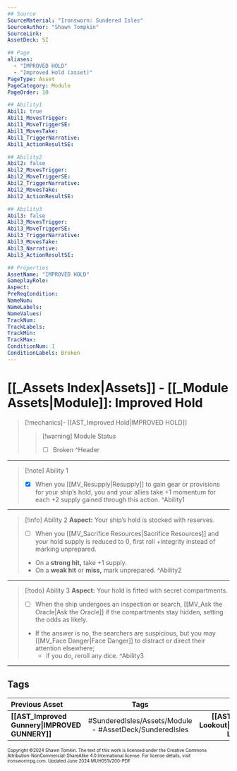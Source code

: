 ```yaml
---
## Source
SourceMaterial: "Ironsworn: Sundered Isles"
SourceAuthor: "Shawn Tompkin"
SourceLink: 
AssetDeck: SI

## Page
aliases:
  - "IMPROVED HOLD"
  - "Improved Hold (asset)"
PageType: Asset
PageCategory: Module
PageOrder: 10

## Ability1
Abil1: true
Abil1_MovesTrigger: 
Abil1_MoveTriggerSE: 
Abil1_MovesTake: 
Abil1_TriggerNarrative: 
Abil1_ActionResultSE: 

## Ability2
Abil2: false
Abil2_MovesTrigger: 
Abil2_MoveTriggerSE: 
Abil2_TriggerNarrative: 
Abil2_MovesTake: 
Abil2_ActionResultSE: 

## Ability3
Abil3: false
Abil3_MovesTrigger: 
Abil3_MoveTriggerSE: 
Abil3_TriggerNarrative: 
Abil3_MovesTake: 
Abil3_Narrative: 
Abil3_ActionResultSE: 

## Properties
AssetName: "IMPROVED HOLD"
GameplayRole: 
Aspect: 
PreReqCondition: 
NameNum: 
NameLabels: 
NameValues: 
TrackNum: 
TrackLabels: 
TrackMin: 
TrackMax: 
ConditionNum: 1
ConditionLabels: Broken
---
```


# [[_Assets Index|Assets]] - [[_Module Assets|Module]]: Improved Hold

> [!mechanics]- [[AST_Improved Hold|IMPROVED HOLD]]
> > [!warning] Module Status
> > - [ ] Broken ^Header
 ___

> [!note] Ability 1
> - [x] When you [[MV_Resupply|Resupply]] to gain gear or provisions for your ship’s hold, you and your allies take +1 momentum for each +2 supply gained through this action. ^Ability1
___
> [!info] Ability 2
> **Aspect:** Your ship’s hold is stocked with reserves.
> - [ ] When you [[MV_Sacrifice Resources|Sacrifice Resources]] and your hold supply is reduced to 0, first roll +integrity instead of marking unprepared.
> - On a **strong hit,** take +1 supply.
> - On a **weak hit** or **miss,** mark unprepared. ^Ability2
___
> [!todo] Ability 3
> **Aspect:** Your hold is fitted with secret compartments.
> - [ ] When the ship undergoes an inspection or search, [[MV_Ask the Oracle|Ask the Oracle]] if the compartments stay hidden, setting the odds as likely.
> - If the answer is no, the searchers are suspicious, but you may [[MV_Face Danger|Face Danger]] to distract or direct their attention elsewhere;
> 	- if you do, reroll any dice. ^Ability3
___
## Tags

| Previous Asset | Tags | Next Asset |
| :--- | :---: | ---: |
| **[[AST_Improved Gunnery\|IMPROVED GUNNERY]]** | #SunderedIsles/Assets/Module - #AssetDeck/SunderedIsles | **[[AST_Improved Lookout\|IMPROVED LOOKOUT]]** |

<font size=-2>Copyright ©2024 Shawn Tomkin. The text of this work is licensed under the Creative Commons Attribution-NonCommercial-ShareAlike 4.0 International license. For license details, visit ironswornrpg.com. Updated June 2024 MUH051V200-PDF</font>

